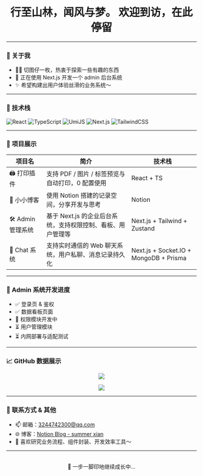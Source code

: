 <div align="center">
  <h1>行至山林，闻风与梦。
欢迎到访，在此停留</h1>
</div>

---

### 🧸 关于我

- 🧑‍💻 切图仔一枚，热衷于探索一些有趣的东西
- 🚀 正在使用 Next.js 开发一个 admin 后台系统
- ✨ 希望构建出用户体验丝滑的业务系统～

---

### 🧰 技术栈

![React](https://img.shields.io/badge/React-61DAFB?style=flat-square&logo=react)
![TypeScript](https://img.shields.io/badge/TypeScript-3178C6?style=flat-square&logo=typescript)
![UmiJS](https://img.shields.io/badge/UmiJS-F53F3F?style=flat-square&logo=ant-design)
![Next.js](https://img.shields.io/badge/Next.js-000000?style=flat-square&logo=nextdotjs)
![TailwindCSS](https://img.shields.io/badge/TailwindCSS-38B2AC?style=flat-square&logo=tailwind-css)

---

### 🔧 项目展示

| 项目名 | 简介 | 技术栈 |
|--------|------|--------|
| 🖨️ 打印插件 | 支持 PDF / 图片 / 标签预览与自动打印，0 配置使用 | React + TS |
| 🧁 小小博客 | 使用 Notion 搭建的记录空间，分享开发与思考 | Notion |
| 🛠️ Admin 管理系统 | 基于 Next.js 的企业后台系统，支持权限控制、看板、用户管理等 | Next.js + Tailwind + Zustand |
| 💬 Chat 系统 | 支持实时通信的 Web 聊天系统，用户私聊、消息记录持久化 | Next.js + Socket.IO + MongoDB + Prisma |

---

### 📌 Admin 系统开发进度

- ✅ 登录页 & 鉴权
- ✅ 数据看板页面
- 🔧 权限模块开发中
- ⏳ 用户管理模块
- ⏳ 内网部署与适配测试

---

### 📈 GitHub 数据展示

<p align="center">
  <img src="https://github-readme-stats.vercel.app/api?username=summer-like-coding&show_icons=true&theme=tokyonight&hide_title=true" />
</p>

<p align="center">
  <img src="https://github-readme-streak-stats.herokuapp.com/?user=summer-like-coding&theme=tokyonight" />
</p>

---

### 🌸 联系方式 & 其他

- 📫 邮箱：3244742300@qq.com
- 🌐 博客：[Notion Blog - summer xian](https://summerxian58.notion.site/summer-Xian-s-Blog-1b79f7c23e3680a1ab17e799cc85f90b?pvs=74)  
- 🎯 喜欢研究业务流程、组件封装、开发效率工具～

---

<div align="center">
  <br />
  🐾 一步一脚印地继续成长中...
</div>
